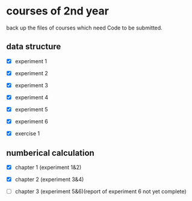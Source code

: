 # courses of 2nd year

back up the files of courses which need Code to be submitted.

## data structure

- [x] experiment 1

- [x] experiment 2

- [x] experiment 3

- [x] experiment 4

- [x] experiment 5

- [x] experiment 6

- [x] exercise 1

## numberical calculation

- [x] chapter 1 (experiment 1&2)

- [x] chapter 2 (experiment 3&4)

- [ ] chapter 3 (experiment 5&6)(report of experiment 6 not yet complete)
